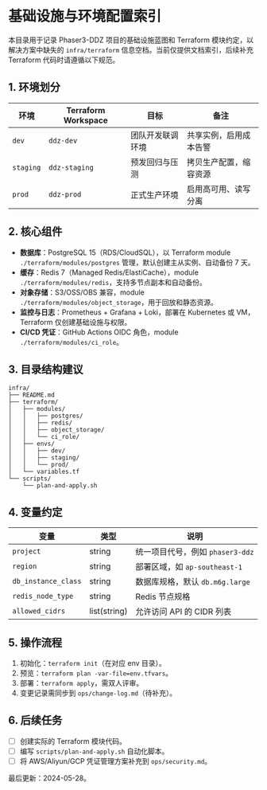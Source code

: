 # 基础设施与环境配置索引

本目录用于记录 Phaser3-DDZ 项目的基础设施蓝图和 Terraform 模块约定，以解决方案中缺失的 `infra/terraform` 信息空档。当前仅提供文档索引，后续补充 Terraform 代码时请遵循以下规范。

## 1. 环境划分

| 环境 | Terraform Workspace | 目标 | 备注 |
| --- | --- | --- | --- |
| `dev` | `ddz-dev` | 团队开发联调环境 | 共享实例，启用成本告警 |
| `staging` | `ddz-staging` | 预发回归与压测 | 拷贝生产配置，缩容资源 |
| `prod` | `ddz-prod` | 正式生产环境 | 启用高可用、读写分离 |

## 2. 核心组件

* **数据库**：PostgreSQL 15（RDS/CloudSQL），以 Terraform module `./terraform/modules/postgres` 管理，默认创建主从实例、自动备份 7 天。
* **缓存**：Redis 7（Managed Redis/ElastiCache），module `./terraform/modules/redis`，支持多节点副本和自动备份。
* **对象存储**：S3/OSS/OBS 兼容，module `./terraform/modules/object_storage`，用于回放和静态资源。
* **监控与日志**：Prometheus + Grafana + Loki，部署在 Kubernetes 或 VM，Terraform 仅创建基础设施与权限。
* **CI/CD 凭证**：GitHub Actions OIDC 角色，module `./terraform/modules/ci_role`。

## 3. 目录结构建议

```
infra/
├── README.md
├── terraform/
│   ├── modules/
│   │   ├── postgres/
│   │   ├── redis/
│   │   ├── object_storage/
│   │   └── ci_role/
│   ├── envs/
│   │   ├── dev/
│   │   ├── staging/
│   │   └── prod/
│   └── variables.tf
└── scripts/
    └── plan-and-apply.sh
```

## 4. 变量约定

| 变量 | 类型 | 说明 |
| --- | --- | --- |
| `project` | string | 统一项目代号，例如 `phaser3-ddz` |
| `region` | string | 部署区域，如 `ap-southeast-1` |
| `db_instance_class` | string | 数据库规格，默认 `db.m6g.large` |
| `redis_node_type` | string | Redis 节点规格 |
| `allowed_cidrs` | list(string) | 允许访问 API 的 CIDR 列表 |

## 5. 操作流程

1. 初始化：`terraform init`（在对应 env 目录）。
2. 预览：`terraform plan -var-file=env.tfvars`。
3. 部署：`terraform apply`，需双人评审。
4. 变更记录需同步到 `ops/change-log.md`（待补充）。

## 6. 后续任务

* [ ] 创建实际的 Terraform 模块代码。
* [ ] 编写 `scripts/plan-and-apply.sh` 自动化脚本。
* [ ] 将 AWS/Aliyun/GCP 凭证管理方案补充到 `ops/security.md`。

最后更新：2024-05-28。

